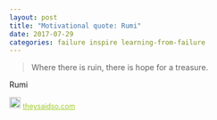 ```yaml
---
layout: post
title: "Motivational quote: Rumi"
date: 2017-07-29
categories: failure inspire learning-from-failure
---
```

> Where there is ruin, there is hope for a treasure.

Rumi

<span style="z-index:50;font-size:0.9em;"><img src="https://theysaidso.com/branding/theysaidso.png" height="20" width="20" alt="theysaidso.com"/><a href="https://theysaidso.com" title="Powered by quotes from theysaidso.com" style="color: #9fcc25; margin-left: 4px; vertical-align: middle;">theysaidso.com</a></span>
